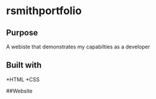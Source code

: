 # rsmithportfolio

## Purpose
A webiste that demonstrates my capabilties as a developer

## Built with
*HTML
*CSS

##Website
